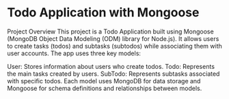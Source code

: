 <h1>Todo Application with Mongoose</h1>
Project Overview
This project is a Todo Application built using Mongoose (MongoDB Object Data Modeling (ODM) library for Node.js). It allows users to create tasks (todos) and subtasks (subtodos) while associating them with user accounts. The app uses three key models:

User: Stores information about users who create todos.
Todo: Represents the main tasks created by users.
SubTodo: Represents subtasks associated with specific todos.
Each model uses MongoDB for data storage and Mongoose for schema definitions and relationships between models.
